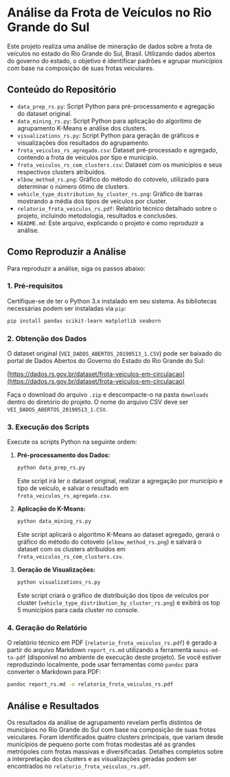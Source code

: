 # Análise da Frota de Veículos no Rio Grande do Sul

Este projeto realiza uma análise de mineração de dados sobre a frota de veículos no estado do Rio Grande do Sul, Brasil. Utilizando dados abertos do governo do estado, o objetivo é identificar padrões e agrupar municípios com base na composição de suas frotas veiculares.

## Conteúdo do Repositório

-   `data_prep_rs.py`: Script Python para pré-processamento e agregação do dataset original.
-   `data_mining_rs.py`: Script Python para aplicação do algoritmo de agrupamento K-Means e análise dos clusters.
-   `visualizations_rs.py`: Script Python para geração de gráficos e visualizações dos resultados do agrupamento.
-   `frota_veiculos_rs_agregado.csv`: Dataset pré-processado e agregado, contendo a frota de veículos por tipo e município.
-   `frota_veiculos_rs_com_clusters.csv`: Dataset com os municípios e seus respectivos clusters atribuídos.
-   `elbow_method_rs.png`: Gráfico do método do cotovelo, utilizado para determinar o número ótimo de clusters.
-   `vehicle_type_distribution_by_cluster_rs.png`: Gráfico de barras mostrando a média dos tipos de veículos por cluster.
-   `relatorio_frota_veiculos_rs.pdf`: Relatório técnico detalhado sobre o projeto, incluindo metodologia, resultados e conclusões.
-   `README.md`: Este arquivo, explicando o projeto e como reproduzir a análise.

## Como Reproduzir a Análise

Para reproduzir a análise, siga os passos abaixo:

### 1. Pré-requisitos

Certifique-se de ter o Python 3.x instalado em seu sistema. As bibliotecas necessárias podem ser instaladas via `pip`:

```bash
pip install pandas scikit-learn matplotlib seaborn
```

### 2. Obtenção dos Dados

O dataset original (`VEI_DADOS_ABERTOS_20190513_1.CSV`) pode ser baixado do portal de Dados Abertos do Governo do Estado do Rio Grande do Sul:

[https://dados.rs.gov.br/dataset/frota-veiculos-em-circulacao](https://dados.rs.gov.br/dataset/frota-veiculos-em-circulacao)

Faça o download do arquivo `.zip` e descompacte-o na pasta `downloads` dentro do diretório do projeto. O nome do arquivo CSV deve ser `VEI_DADOS_ABERTOS_20190513_1.CSV`.

### 3. Execução dos Scripts

Execute os scripts Python na seguinte ordem:

1.  **Pré-processamento dos Dados:**

    ```bash
    python data_prep_rs.py
    ```
    Este script irá ler o dataset original, realizar a agregação por município e tipo de veículo, e salvar o resultado em `frota_veiculos_rs_agregado.csv`.

2.  **Aplicação do K-Means:**

    ```bash
    python data_mining_rs.py
    ```
    Este script aplicará o algoritmo K-Means ao dataset agregado, gerará o gráfico do método do cotovelo (`elbow_method_rs.png`) e salvará o dataset com os clusters atribuídos em `frota_veiculos_rs_com_clusters.csv`.

3.  **Geração de Visualizações:**

    ```bash
    python visualizations_rs.py
    ```
    Este script criará o gráfico de distribuição dos tipos de veículos por cluster (`vehicle_type_distribution_by_cluster_rs.png`) e exibirá os top 5 municípios para cada cluster no console.

### 4. Geração do Relatório

O relatório técnico em PDF (`relatorio_frota_veiculos_rs.pdf`) é gerado a partir do arquivo Markdown `report_rs.md` utilizando a ferramenta `manus-md-to-pdf` (disponível no ambiente de execução deste projeto). Se você estiver reproduzindo localmente, pode usar ferramentas como `pandoc` para converter o Markdown para PDF:

```bash
pandoc report_rs.md -o relatorio_frota_veiculos_rs.pdf
```

## Análise e Resultados

Os resultados da análise de agrupamento revelam perfis distintos de municípios no Rio Grande do Sul com base na composição de suas frotas veiculares. Foram identificados quatro clusters principais, que variam desde municípios de pequeno porte com frotas modestas até as grandes metrópoles com frotas massivas e diversificadas. Detalhes completos sobre a interpretação dos clusters e as visualizações geradas podem ser encontrados no `relatorio_frota_veiculos_rs.pdf`.




